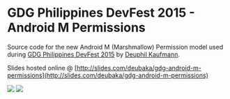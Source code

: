 # GDG Philippines DevFest 2015 - Android M Permissions
Source code for the new Android M (Marshmallow) Permission model used during [GDG Philippines DevFest 2015](http://devfest.gdgph.org/) by [Deuphil Kaufmann](http://deubaka.com).

Slides hosted online @ [http://slides.com/deubaka/gdg-android-m-permissions](http://slides.com/deubaka/gdg-android-m-permissions)

![](https://lh3.googleusercontent.com/-NLtMPtA6ZQM/Vd2DFlPShtI/AAAAAAAAUmA/oJIJYolCSW0/s220-Ic42/gdg-devfest-2015.png) ![](https://app.box.com/representation/file_version_37784890702/image_2048/1.png?shared_name=5d2zugrkynhfw6860s5io6wu7e4b6xtw)